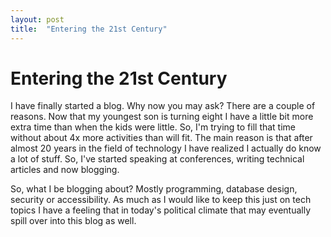 ```yaml
---
layout: post
title:  "Entering the 21st Century"
---
```

# Entering the 21st Century

I have finally started a blog. Why now you may ask? There are a couple of reasons. Now 
that my youngest son is turning eight I have a little bit more extra time than when the 
kids were little. So, I'm trying to fill that time without about 4x more activities than 
will fit. The main reason is that after almost 20 years in the field of technology I have 
realized I actually do know a lot of stuff. So, I've started speaking at conferences, 
writing technical articles and now blogging.

So, what I be blogging about? Mostly programming, database design, security or 
accessibility. As much as I would like to keep this just on tech topics I have a feeling
 that in today's political climate that may eventually spill over into this blog as well.